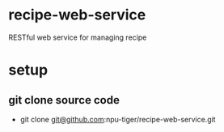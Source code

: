 # recipe-web-service
RESTful web service for managing recipe

# setup
## git clone source code
- git clone git@github.com:npu-tiger/recipe-web-service.git

